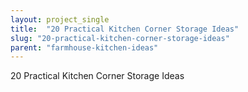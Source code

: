 ```yaml
---
layout: project_single
title:  "20 Practical Kitchen Corner Storage Ideas"
slug: "20-practical-kitchen-corner-storage-ideas"
parent: "farmhouse-kitchen-ideas"
---
```

20 Practical Kitchen Corner Storage Ideas